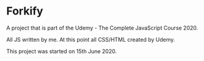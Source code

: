 # Forkify

A project that is part of the Udemy - The Complete JavaScript Course 2020.

All JS written by me.  At this point all CSS/HTML created by Udemy.

This project was started on 15th June 2020.
